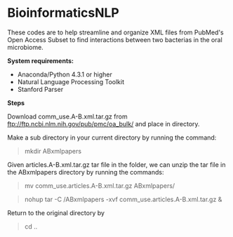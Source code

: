 # BioinformaticsNLP
These codes are to help streamline and organize XML files from PubMed's Open Access Subset to find interactions between two bacterias in the oral microbiome. 

**System requirements:**

- Anaconda/Python 4.3.1 or higher
- Natural Language Processing Toolkit 
- Stanford Parser


**Steps**

Download comm_use.A-B.xml.tar.gz from ftp://ftp.ncbi.nlm.nih.gov/pub/pmc/oa_bulk/ and place in directory.

Make a sub directory in your current directory by running the command:

> mkdir ABxmlpapers


Given articles.A-B.xml.tar.gz tar file in the folder, we can unzip the tar file in the ABxmlpapers directory by running the commands:

> mv comm_use.articles.A-B.xml.tar.gz ABxmlpapers/

> nohup tar -C /ABxmlpapers -xvf comm_use.articles.A-B.xml.tar.gz &

Return to the original directory by 

> cd ..



